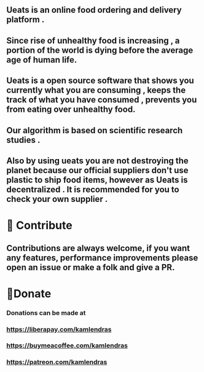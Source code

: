 ## Ueats is an online food ordering and delivery platform .<br/>


## Since rise of unhealthy food is increasing , a portion of the world is dying before the average age of human life.

## Ueats is a open source software that shows you currently what you are consuming , keeps the track of what you have consumed , prevents you from eating over unhealthy food.



## Our algorithm is based on scientific research studies .

## Also by using ueats you are not destroying the planet because our official suppliers don't use plastic to ship food items, however as Ueats is decentralized . It is recommended for you to check your own supplier .

# 🤝 Contribute<br/>
## Contributions are always welcome, if you want any features, performance improvements please open an issue or make a folk and give a PR.

# 🤲Donate<br/>
### Donations can be made at <br/>
### https://liberapay.com/kamlendras<br/>
### https://buymeacoffee.com/kamlendras<br/>
### https://patreon.com/kamlendras<br/>






